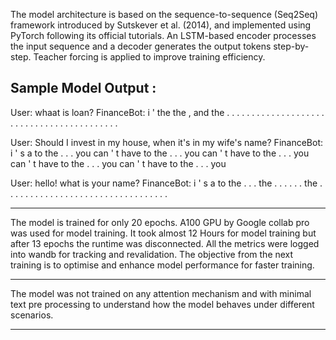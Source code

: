 The model architecture is based on the sequence-to-sequence (Seq2Seq) 
framework introduced by Sutskever et al. (2014), and implemented using 
PyTorch following its official tutorials. An LSTM-based encoder processes 
the input sequence and a decoder generates the output tokens step-by-step. 
Teacher forcing is applied to improve training efficiency.

Sample Model Output :
---------------------------------------------------------------------------------------
User: whaat is loan?
FinanceBot: i ' the the , and the . . . . . . . . . . . . . . . . . . . . . . . . . . . . . . . . . . . . . . . . . . 

User: Should I invest in my house, when it's in my wife's name?
FinanceBot: i ' s a to the . . . you can ' t have to the . . . you can ' t have to the . . . you can ' t have to the . . . you can ' t have to the . . . you


User: hello! what is your name?
FinanceBot: i ' s a to the . . . the . . . . . . the . . . . . . . . . . . . . . . . . . . . . . . . . . . . . . . . .

---------------------------------------------------------------------------------------

The model is trained for only 20 epochs. A100 GPU by Google 
collab pro was used for model training. It took almost 12 Hours for model training 
but after 13 epochs the runtime was disconnected. All the metrics were 
logged into wandb for tracking and revalidation. The objective from the next 
training is to optimise and enhance model 
performance for faster training. 

------------------------------------------------------------------------------------

The model was not trained on any attention mechanism and with minimal
text pre processing to understand how the model behaves under different scenarios.

-------------------------------------------------------------------------------------

